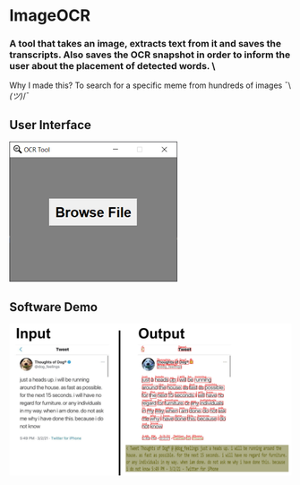 # ImageOCR
### A tool that takes an image, extracts text from it and saves the transcripts. Also saves the OCR snapshot in order to inform the user about the placement of detected words. \
Why I made this? To search for a specific meme from hundreds of images ¯\\_(ツ)_/¯

## User Interface
<img src = "/images/screenshot.png" width="300" height="250">

## Software Demo
<img src = "/demo/Demo.png">
